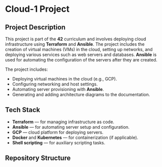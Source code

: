# Cloud-1 Project

## Project Description

This project is part of the **42** curriculum and involves deploying cloud infrastructure using **Terraform** and **Ansible**. The project includes the creation of virtual machines (VMs) in the cloud, setting up networks, and deploying various services such as web servers and databases. **Ansible** is used for automating the configuration of the servers after they are created.

The project includes:
- Deploying virtual machines in the cloud (e.g., GCP).
- Configuring networking and host settings.
- Automating server provisioning with **Ansible**.
- Generating and adding architecture diagrams to the documentation.

## Tech Stack

- **Terraform** — for managing infrastructure as code.
- **Ansible** — for automating server setup and configuration.
- **GCP** — cloud platform for deploying servers.
- **Docker** and **Kubernetes** — for containerization (if applicable).
- **Shell scripting** — for auxiliary scripting tasks.

## Repository Structure

